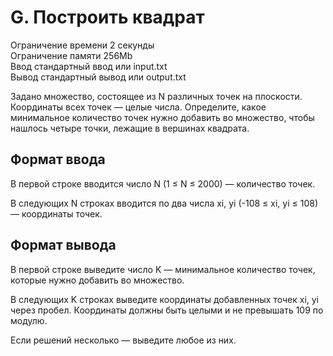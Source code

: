 G. Построить квадрат
===========
Ограничение времени	2 секунды  
Ограничение памяти	256Mb  
Ввод	стандартный ввод или input.txt  
Вывод	стандартный вывод или output.txt  

  
Задано множество, состоящее из N различных точек на плоскости. Координаты всех точек — целые числа. Определите, какое минимальное количество точек нужно добавить во множество, чтобы нашлось четыре точки, лежащие в вершинах квадрата.

Формат ввода
---------
В первой строке вводится число N (1 ≤ N ≤ 2000) — количество точек.  

В следующих N строках вводится по два числа xi, yi (-108 ≤ xi, yi ≤ 108) — координаты точек.

Формат вывода
---------
В первой строке выведите число K — минимальное количество точек, которые нужно добавить во множество.  

В следующих K строках выведите координаты добавленных точек xi, yi через пробел. Координаты должны быть целыми и не превышать 109 по модулю.  

Если решений несколько — выведите любое из них.

